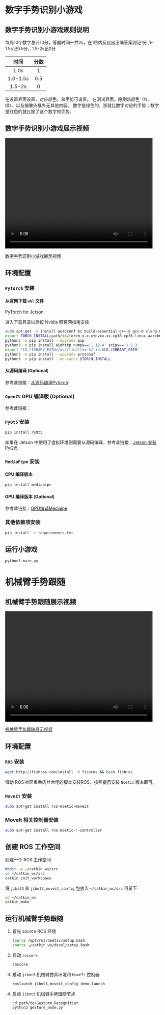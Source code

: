 # 数字手势识别小游戏

## 数字手势识别小游戏规则说明

每局10个数字总计10分，答题时间一共2s，在1秒内反应出正确答案则记1分
,1-1.5s记0.5分，1.5-2s记0分

|    时间    | 分数 |
|:--------:|:--:|
|   1.0s   | 1  |
| 1.0-1.5s |0.5 |
|  1.5-2s  | 0  |

在设置界面设置，对应颜色，和手势可设置。
在测试界面，除刷新颜色（红、绿）、以及摄像头框外无其他内容。
数字是绿色的，那就比数字对应的手势；数字是红色的就比除了这个数字的手势。

## 数字手势识别小游戏展示视频

<video width="480" height="360" controls>
  <source src="./doc/数字手势识别小游戏.mp4" type="video/mp4">
  Your browser does not support the video tag.
</video>

[数字手势识别小游戏展示视频](./doc/数字手势识别小游戏.mp4)

## 环境配置

### `PyTorch` 安装

#### 从官网下载 `whl` 文件

[PyTorch for Jetson](https://forums.developer.nvidia.com/t/pytorch-for-jetson/72048)

进入下载目录以后按 Nvidia 照官网指南安装

```bash
sudo apt-get -y install autoconf bc build-essential g++-8 gcc-8 clang-8 lld-8 gettext-base gfortran-8 iputils-ping libbz2-dev libc++-dev libcgal-dev libffi-dev libfreetype6-dev libhdf5-dev libjpeg-dev liblzma-dev libncurses5-dev libncursesw5-dev libpng-dev libreadline-dev libssl-dev libsqlite3-dev libxml2-dev libxslt-dev locales moreutils openssl python-openssl rsync scons python3-pip libopenblas-dev
export TORCH_INSTALL=path/to/torch-x.x.x+nvxx.xx-cp38-cp38-linux_aarch64.whl
python3 -m pip install --upgrade pip
python3 -m pip install aiohttp numpy=='1.19.4' scipy=='1.5.3'
export "LD_LIBRARY_PATH=/usr/lib/llvm-8/lib:$LD_LIBRARY_PATH"
python3 -m pip install --upgrade protobuf
python3 -m pip install --no-cache $TORCH_INSTALL
```

#### 从源码编译 (Optional)

参考此链接：[从源码编译Pytorch](./doc/从源码编译PyTorch/从源码编译PyTorch.md)

### `OpenCV` GPU 编译版 (Optional)

参考此链接：

### `PyQt5` 安装

```bash
pip install PyQt5
```

如果在 Jetson 中使用了虚拟环境则需要从源码编译，参考此链接：[Jetson 安装 PyQt5](https://blog.csdn.net/qq_41893274/article/details/104103622)

### `MediaPipe` 安装

#### CPU 编译版本

```bash
pip install mediapipe
```

#### GPU 编译版本 (Optional)

参考此链接：[GPU编译Mediaipe](./doc/GPU编译MediaPipe/GPU编译MediaPipe.md)

### 其他依赖项安装

```bash
pip install -r requirements.txt
```

## 运行小游戏

```bash
python3 main.py
```

# 机械臂手势跟随

## 机械臂手势跟随展示视频

<video width="480" height="360" controls>
  <source src="./doc/机械臂跟随手指手势运动.mp4" type="video/mp4">
  Your browser does not support the video tag.
</video>

[机械臂手势跟随展示视频](./doc/机械臂跟随手指手势运动.mp4)

## 环境配置

### `ROS` 安装

```bash
wget http://fishros.com/install -O fishros && bash fishros
```

借助 ROS 社区鱼香肉丝大佬的脚本安装ROS，按照提示安装 `Noetic` 版本即可。

### `MoveIt` 安装

```bash
sudo apt-get install ros-noetic-moveit
```

### MoveIt 相关控制器安装

```bash
sudo apt-get install ros-noetic-*-controller
```

## 创建 ROS 工作空间

创建一个 ROS 工作空间

```bash
mkdir -p ~/catkin_ws/src
cd ~/catkin_ws/src
catkin_init_workspace
```

将 `jibot3` 和 `jibot3_moveit_config` 包放入 `~/catkin_ws/src` 目录下

```bash
cd ~/catkin_ws
catkin_make
```

## 运行机械臂手势跟随

1. 首先 source ROS 环境

    ```bash
    source /opt/ros/noetic/setup.bash
    source ~/catkin_ws/devel/setup.bash
    ```

2. 启动 `roscore`

    ```bash
    roscore
    ```

3. 启动 `jibot3` 机械臂仿真环境和 `MoveIt` 控制器

    ```bash
    roslaunch jibot3_moveit_config demo.launch
    ```

4. 启动 `jibot3` 机械臂手势跟随节点

    ```bash
    cd path/to/Gesture_Recognition
    python3 gesture_node.py
    ```